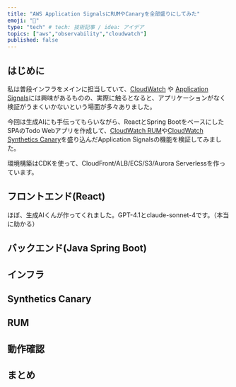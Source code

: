 ```yaml
---
title: "AWS Application SignalsにRUMやCanaryを全部盛りにしてみた"
emoji: "🙆"
type: "tech" # tech: 技術記事 / idea: アイデア
topics: ["aws","observability","cloudwatch"]
published: false
---
```


## はじめに
私は普段インフラをメインに担当していて、[CloudWatch]() や [Application Signals]()には興味があるものの、実際に触るとなると、アプリケーションがなく検証がうまくいかないという場面が多々ありました。

今回は生成AIにも手伝ってもらいながら、ReactとSpring BootをベースにしたSPAのTodo Webアプリを作成して、[CloudWatch RUM]()や[CloudWatch Synthetics Canary]()を盛り込んだApplication Signalsの機能を検証してみました。

環境構築はCDKを使って、CloudFront/ALB/ECS/S3/Aurora Serverlessを作っています。

## フロントエンド(React)
ほぼ、生成AIくんが作ってくれました。GPT-4.1とclaude-sonnet-4です。（本当に助かる）




## バックエンド(Java Spring Boot)


## インフラ


## Synthetics Canary


## RUM


## 動作確認


## まとめ


